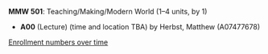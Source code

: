 **MMW 501**: Teaching/Making/Modern World (1–4 units, by 1)

- **A00** (Lecture) (time and location TBA) by Herbst, Matthew (A07477678)

[Enrollment numbers over time](./MMW501.tsv)
